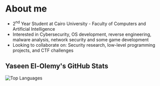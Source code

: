 # About me

-   2<sup>nd</sup> Year Student at Cairo University - Faculty of Computers and Artificial Intelligence
-   Interested in Cybersecurity, OS development, reverse engineering, malware analysis, network security and some game development
-   Looking to collaborate on: Security research, low-level programming projects, and CTF challenges




## Yaseen El-Olemy's GitHub Stats

![Top Languages](https://github-readme-stats.vercel.app/api/top-langs/?username=yaseen-elolemy&layout=compact&theme=dark)


